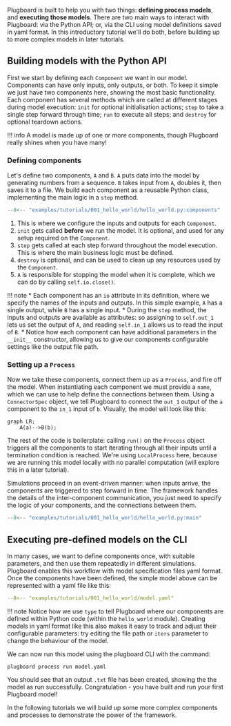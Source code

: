 Plugboard is built to help you with two things: **defining process models**, and **executing those models**. There are two main ways to interact with Plugboard: via the Python API; or, via the CLI using model definitions saved in yaml format. In this introductory tutorial we'll do both, before building up to more complex models in later tutorials.

## Building models with the Python API

First we start by defining each `Component` we want in our model. Components can have only inputs, only outputs, or both. To keep it simple we just have two components here, showing the most basic functionality. Each component has several methods which are called at different stages during model execution: `init` for optional initialisation actions; `step` to take a single step forward through time; `run` to execute all steps; and `destroy` for optional teardown actions.

!!! info
    A model is made up of one or more components, though Plugboard really shines when you have many!

### Defining components

Let's define two components, `A` and `B`. `A` puts data into the model by generating numbers from a sequence. `B` takes input from `A`, doubles it, then saves it to a file. We build each component as a reusable Python class, implementing the main logic in a `step` method.
```python
--8<-- "examples/tutorials/001_hello_world/hello_world.py:components"
```

1. This is where we configure the inputs and outputs for each `Component`.
2. `init` gets called **before** we run the model. It is optional, and used for any setup required on the `Component`.
3. `step` gets called at each step forward throughout the model execution. This is where the main business logic must be defined.
4. `destroy` is optional, and can be used to clean up any resources used by the `Component`.
5. `A` is responsible for stopping the model when it is complete, which we can do by calling `self.io.close()`.

!!! note
    * Each component has an `io` attribute in its definition, where we specify the names of the inputs and outputs. In this simple example, `A` has a single output, while `B` has a single input.
    * During the `step` method, the inputs and outputs are available as attributes: so assigning to `self.out_1` lets us set the output of `A`, and reading `self.in_1` allows us to read the input of `B`.
    * Notice how each component can have additional parameters in the `__init__` constructor, allowing us to give our components configurable settings like the output file path.

### Setting up a `Process`

Now we take these components, connect them up as a `Process`, and fire off the model. When instantiating each component we must provide a `name`, which we can use to help define the connections between them. Using a `ConnectorSpec` object, we tell Plugboard to connect the `out_1` output of the `a` component to the `in_1` input of `b`. Visually, the model will look like this:

```mermaid
graph LR;
    A(a)-->B(b);
```

The rest of the code is boilerplate: calling `run()` on the `Process` object triggers all the components to start iterating through all their inputs until a termination condition is reached. We're using `LocalProcess` here, because we are running this model locally with no parallel computation (will explore this in a later tutorial).

Simulations proceed in an event-driven manner: when inputs arrive, the components are triggered to step forward in time. The framework handles the details of the inter-component communication, you just need to specify the logic of your components, and the connections between them.
```python
--8<-- "examples/tutorials/001_hello_world/hello_world.py:main"
```

## Executing pre-defined models on the CLI

In many cases, we want to define components once, with suitable parameters, and then use them repeatedly in different simulations. Plugboard enables this workflow with model specification files yaml format. Once the components have been defined, the simple model above can be represented with a yaml file like this:
```yaml
--8<-- "examples/tutorials/001_hello_world/model.yaml"
```

!!! note
    Notice how we use `type` to tell Plugboard where our components are defined within Python code (within the `hello_world` module). Creating models in yaml format like this also makes it easy to track and adjust their configurable parameters: try editing the file path or `iters` parameter to change the behaviour of the model.

We can now run this model using the plugboard CLI with the command:
```shell
plugboard process run model.yaml
```

You should see that an output `.txt` file has been created, showing the the model as run successfully. Congratulation - you have built and run your first Plugboard model!

In the following tutorials we will build up some more complex components and processes to demonstrate the power of the framework.
